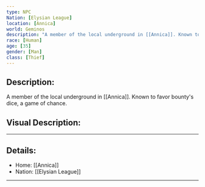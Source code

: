 ```yaml
---
type: NPC
Nation: [Elysian League]
location: [Annica]
world: Geminos
description: "A member of the local underground in [[Annica]]. Known to favor bounty's dice, a game of chance. "
race: [Human]
age: [35]
gender: [Man]
class: [Thief]
---
```


## Description:

A member of the local underground in [[Annica]]. Known to favor bounty's dice, a game of chance. 

## Visual Description:

---
## Details:
- Home: [[Annica]]
- Nation: [[Elysian League]]

---


